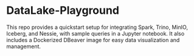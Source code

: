 # DataLake-Playground
This repo provides a quickstart setup for integrating Spark, Trino, MinIO, Iceberg, and Nessie, with sample queries in a Jupyter notebook. It also includes a Dockerized DBeaver image for easy data visualization and management.
